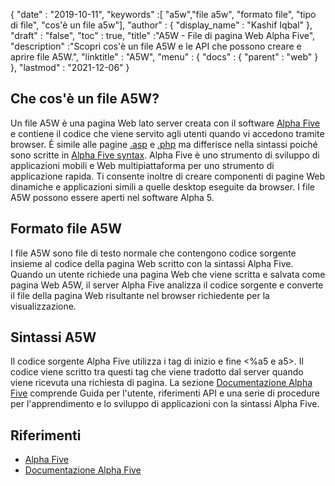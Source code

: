 {
  "date" : "2019-10-11",
  "keywords" :[ "a5w","file a5w", "formato file", "tipo di file", "cos'è un file a5w"],
  "author" : {
    "display_name" : "Kashif Iqbal"
},
  "draft" : "false",
  "toc" : true,
  "title" :"A5W - File di pagina Web Alpha Five",
  "description" :"Scopri cos'è un file A5W e le API che possono creare e aprire file A5W.",
  "linktitle" : "A5W",
  "menu" : {
    "docs" : {
      "parent" : "web"
}
},
  "lastmod" : "2021-12-06"
}

## Che cos'è un file A5W?

Un file A5W è una pagina Web lato server creata con il software [Alpha Five](https://www.alphasoftware.com/) e contiene il codice che viene servito agli utenti quando vi accedono tramite browser. È simile alle pagine [.asp](/it/web/asp/) e [.php](/it/programming/php/) ma differisce nella sintassi poiché sono scritte in [Alpha Five syntax](https://documentation.alphasoftware.com/documentation/pages/GettingStarted/index.html). Alpha Five è uno strumento di sviluppo di applicazioni mobili e Web multipiattaforma per uno strumento di applicazione rapida. Ti consente inoltre di creare componenti di pagine Web dinamiche e applicazioni simili a quelle desktop eseguite da browser. I file A5W possono essere aperti nel software Alpha 5.

## Formato file A5W

I file A5W sono file di testo normale che contengono codice sorgente insieme al codice della pagina Web scritto con la sintassi Alpha Five. Quando un utente richiede una pagina Web che viene scritta e salvata come pagina Web A5W, il server Alpha Five analizza il codice sorgente e converte il file della pagina Web risultante nel browser richiedente per la visualizzazione.

## Sintassi A5W

Il codice sorgente Alpha Five utilizza i tag di inizio e fine <%a5 e a5>. Il codice viene scritto tra questi tag che viene tradotto dal server quando viene ricevuta una richiesta di pagina. La sezione [Documentazione Alpha Five](https://documentation.alphasoftware.com/documentation/pages/index.html) comprende Guida per l'utente, riferimenti API e una serie di procedure per l'apprendimento e lo sviluppo di applicazioni con la sintassi Alpha Five.

## Riferimenti

* [Alpha Five](https://www.alphasoftware.com/)
* [Documentazione Alpha Five](https://documentation.alphasoftware.com/documentation/pages/index.html)

